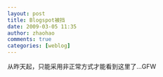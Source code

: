 ```yaml
---
layout: post
title: Blogspot被挡
date: 2009-03-05 11:35
author: zhaohao
comments: true
categories: [weblog]
---
```

从昨天起，只能采用非正常方式才能看到这里了…GFW

